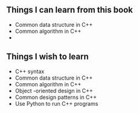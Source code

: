 

## Things I can learn from this book

* Common data structure in C++
* Common algorithm in C++
* 
## Things I wish to learn

* C++ syntax
* Common data structure in C++
* Common algorithm in C++
* Object -oriented design in C++
* Common design patterns in C++
* Use Python to run C++ programs



